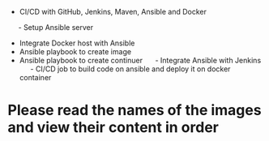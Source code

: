- CI/CD with GitHub, Jenkins, Maven, Ansible and Docker

   - Setup Ansible server 
   - Integrate Docker host with Ansible
   - Ansible playbook to create image 
   -  Ansible playbook to create continuer 
   - Integrate Ansible with Jenkins 
   - CI/CD job to build code on ansible and deploy it on docker container

# Please read the names of the images and view their content in order